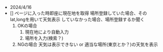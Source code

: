 - 2024/4/16
- [] ページに入った時即座に現在地を取得
    場所登録していた場合、そのlat,longを用いて天気表示
    していなかった場合、場所登録するか聞く
    1. OKの場合
        1. 現在地により自動入力
        2. 場所を入力(検索？)
    2. NGの場合
        天気は表示できない or 適当な場所(東京とか？)の天気を表示
